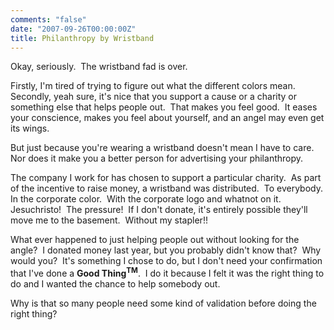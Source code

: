```yaml
---
comments: "false"
date: "2007-09-26T00:00:00Z"
title: Philanthropy by Wristband
---
```

<p>Okay, seriously.  The wristband fad is over.</p>
<p>Firstly, I'm tired of trying to figure out what the different colors mean.  Secondly, yeah sure, it's nice that you support a cause or a charity or something else that helps people out.  That makes you feel good.  It eases your conscience, makes you feel about yourself, and an angel may even get its wings.</p>
<p>But just because you're wearing a wristband doesn't mean I have to care.  Nor does it make you a better person for advertising your philanthropy.</p>
<p>The company I work for has chosen to support a particular charity.  As part of the incentive to raise money, a wristband was distributed.  To everybody.  In the corporate color.  With the corporate logo and whatnot on it.  Jesuchristo!  The pressure!  If I don't donate, it's entirely possible they'll move me to the basement.  Without my stapler!!</p>
<p>What ever happened to just helping people out without looking for the angle?  I donated money last year, but you probably didn't know that?  Why would you?  It's something I chose to do, but I don't need your confirmation that I've done a <strong>Good Thing<sup>TM</sup></strong>.  I do it because I felt it was the right thing to do and I wanted the chance to help somebody out.</p>
<p>Why is that so many people need some kind of validation before doing the right thing?</p>
